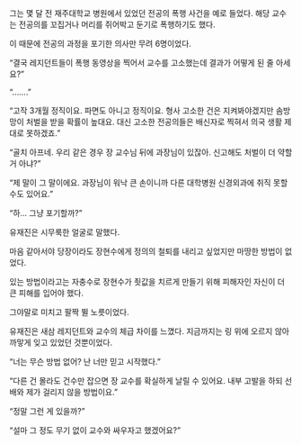 그는 몇 달 전 재주대학교 병원에서 있었던 전공의 폭행 사건을 예로 들었다. 해당 교수는 전공의를 꼬집거나 머리를 쥐어박고 둔기로 폭행하기도 했다.

이 때문에 전공의 과정을 포기한 의사만 무려 6명이었다.

“결국 레지던트들이 폭행 동영상을 찍어서 교수를 고소했는데 결과가 어떻게 된 줄 아세요?”

“…….”

“고작 3개월 정직이요. 파면도 아니고 정직이요. 형사 고소한 건은 지켜봐야겠지만 솜방망이 처벌을 받을 확률이 높대요. 대신 고소한 전공의들은 배신자로 찍혀서 의국 생활 제대로 못하겠죠.”

“골치 아프네. 우리 같은 경우 장 교수님 뒤에 과장님이 있잖아. 신고해도 처벌이 더 약할 거 아냐?”

“제 말이 그 말이에요. 과장님이 워낙 큰 손이니까 다른 대학병원 신경외과에 취직 못할 수도 있어요.”

“하… 그냥 포기할까?”

유재진은 시무룩한 얼굴로 말했다.

마음 같아서야 당장이라도 장현수에게 정의의 철퇴를 내리고 싶었지만 마땅한 방법이 없었다.

있는 방법이라고는 자충수로 장현수가 죗값을 치르게 만들기 위해 피해자인 자신이 더 큰 피해를 입어야 했다.

그야말로 미치고 팔짝 뛸 노릇이었다.

유재진은 새삼 레지던트와 교수의 체급 차이를 느꼈다. 지금까지는 링 위에 오르지 않아 까맣게 잊고 있었던 것뿐이었다.

“너는 무슨 방법 없어? 난 너만 믿고 시작했다.”

“다른 건 몰라도 건수만 잡으면 장 교수를 확실하게 날릴 수 있어요. 내부 고발을 하되 선배와 제가 걸리지 않을 방법이요.”

“정말 그런 게 있을까?”

“설마 그 정도 무기 없이 교수와 싸우자고 했겠어요?”